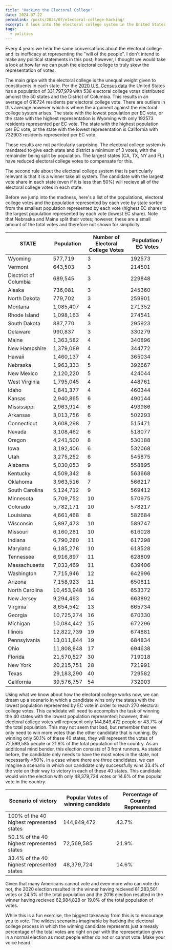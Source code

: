 ```yaml
---
title: 'Hacking the Electoral College'
date: 2024-07-22
permalink: /posts/2024/07/electoral-college-hacking/
excerpt: A look into the electoral college system in the United States and modeling some interesting scenarios.
tags:
  - politics
---
```


Every 4 years we hear the same conversations about the electoral college and its inefficacy at representing the "will of the people". I don't intend to make any political statements in this post; however, I thought we would take a look at how far we can push the electoral college to truly skew the representation of votes.

The main gripe with the electoral college is the unequal weight given to constituents in each state. Per the [2020 U.S. Census data](https://www.census.gov/data/tables/2020/dec/2020-apportionment-data.html) the United States has a population of 331,797,979 with 538 electoral college votes distributed amonst the 50 states and the District of Columbia. This results in an average of 616724 residents per electoral college vote. There are outliers in this average however which is where the argument against the electoral college system arises. The state with the lowest population per EC vote, or the state with the highest representation is Wyoming with only 192573 residents represented per EC vote. The state with the highest population per EC vote, or the state with the lowest representation is California with 732903 residents represented per EC vote.

These results are not particularly surprising. The electoral college system is mandated to give each state and district a minimum of 3 votes, with the remainder being split by population. The largest states (CA, TX, NY and FL) have reduced electoral college votes to compensate for this. 

The second rule about the electoral college system that is particularly relevant is that it is a winner take all system. The candidate with the largest vote share in each state (even if it is less than 50%) will recieve all of the electoral college votes in each state.

Before we jump into the madness, here's a list of the populations, electoral college votes and the population represented by each vote by state sorted from the smallest population represented by each vote (highest EC share) to the largest population represented by each vote (lowest EC share). Note that Nebraska and Maine split their votes; however, these are a small amount of the total votes and therefore not shown for simplicity.

|STATE                |Population|Number of Electoral College Votes|Population / EC Votes|
|---------------------|----------|---------------------------------|---------------------|
|Wyoming              |577,719   |3                                |192573               |
|Vermont              |643,503   |3                                |214501               |
|Disctrict of Columbia|689,545   |3                                |229848               |
|Alaska               |736,081   |3                                |245360               |
|North Dakota         |779,702   |3                                |259901               |
|Montana              |1,085,407 |4                                |271352               |
|Rhode Island         |1,098,163 |4                                |274541               |
|South Dakota         |887,770   |3                                |295923               |
|Delaware             |990,837   |3                                |330279               |
|Maine                |1,363,582 |4                                |340896               |
|New Hampshire        |1,379,089 |4                                |344772               |
|Hawaii               |1,460,137 |4                                |365034               |
|Nebraska             |1,963,333 |5                                |392667               |
|New Mexico           |2,120,220 |5                                |424044               |
|West Virginia        |1,795,045 |4                                |448761               |
|Idaho                |1,841,377 |4                                |460344               |
|Kansas               |2,940,865 |6                                |490144               |
|Mississippi          |2,963,914 |6                                |493986               |
|Arkansas             |3,013,756 |6                                |502293               |
|Connecticut          |3,608,298 |7                                |515471               |
|Nevada               |3,108,462 |6                                |518077               |
|Oregon               |4,241,500 |8                                |530188               |
|Iowa                 |3,192,406 |6                                |532068               |
|Utah                 |3,275,252 |6                                |545875               |
|Alabama              |5,030,053 |9                                |558895               |
|Kentucky             |4,509,342 |8                                |563668               |
|Oklahoma             |3,963,516 |7                                |566217               |
|South Carolina       |5,124,712 |9                                |569412               |
|Minnesota            |5,709,752 |10                               |570975               |
|Colorado             |5,782,171 |10                               |578217               |
|Louisiana            |4,661,468 |8                                |582684               |
|Wisconsin            |5,897,473 |10                               |589747               |
|Missouri             |6,160,281 |10                               |616028               |
|Indiana              |6,790,280 |11                               |617298               |
|Maryland             |6,185,278 |10                               |618528               |
|Tennessee            |6,916,897 |11                               |628809               |
|Massachusetts        |7,033,469 |11                               |639406               |
|Washington           |7,715,946 |12                               |642996               |
|Arizona              |7,158,923 |11                               |650811               |
|North Carolina       |10,453,948|16                               |653372               |
|New Jersey           |9,294,493 |14                               |663892               |
|Virginia             |8,654,542 |13                               |665734               |
|Georgia              |10,725,274|16                               |670330               |
|Michigan             |10,084,442|15                               |672296               |
|Illinois             |12,822,739|19                               |674881               |
|Pennsylvania         |13,011,844|19                               |684834               |
|Ohio                 |11,808,848|17                               |694638               |
|Florida              |21,570,527|30                               |719018               |
|New York             |20,215,751|28                               |721991               |
|Texas                |29,183,290|40                               |729582               |
|California           |39,576,757|54                               |732903               |

Using what we know about how the electoral college works now, we can dream up a scenario in which a candidate wins only the states with the lowest population represented by EC vote in order to reach 270 electoral college votes. This candidate will need to accomplish the task of winning the 40 states with the lowest population represented; however, their electoral college votes will represent only 144,849,472 people or 43.7% of the total population. This may not seem that bad, but remember that we only need to win more votes than the other candidate that is running. By winning only 50.1% of these 40 states, they will represent the votes of 72,569,585 people or 21.9% of the total population of the country. As an additional mind bender, this election consists of 3 front runners. As stated before, the candidate only needs to have the most votes in the state, not necessarily >50%. In a case where there are three candidates, we can imagine a scenario in which our candidate only successfully wins 33.4% of the vote on their way to victory in each of these 40 states. This candidate would win the election with only 48,379,724 votes or 14.6% of the popular vote in the country.

|Scenario of victory|Popular Votes of winning candidate|Percentage of Country Represented|
|-------------------|----------------------------------|---------------------------------|
|100% of the 40 highest represented states|144,849,472|43.7%|
|50.1% of the 40 highest represented states|72,569,585|21.9%|
|33.4% of the 40 highest represented states|48,379,724|14.6%|

Given that many Americans cannot vote and even more who can vote do not, the 2020 election resulted in the winner having recieved 81,283,501 votes or 24.5% of the total population and the 2016 election resulted in the winner having recieved 62,984,828 or 19.0% of the total population of votes.

While this is a fun exercise, the biggest takeaway from this is to encourage you to vote. The wildest scenarios imaginable by hacking the electoral college process in which the winning candidate represents just a measly percentage of the total votes are right on par with the representation given in a normal election as most people either do not or cannot vote. Make your voice heard.
